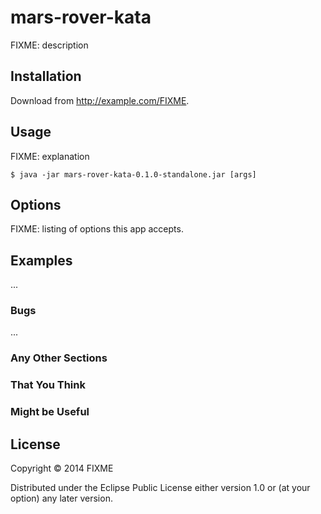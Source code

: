 # mars-rover-kata

FIXME: description

## Installation

Download from http://example.com/FIXME.

## Usage

FIXME: explanation

    $ java -jar mars-rover-kata-0.1.0-standalone.jar [args]

## Options

FIXME: listing of options this app accepts.

## Examples

...

### Bugs

...

### Any Other Sections
### That You Think
### Might be Useful

## License

Copyright © 2014 FIXME

Distributed under the Eclipse Public License either version 1.0 or (at
your option) any later version.
